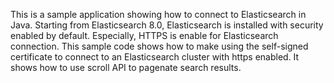 This is a sample application showing how to connect to Elasticsearch in Java. Starting from Elasticsearch 8.0, Elasticsearch is installed with security enabled by default. Especially, HTTPS is enable for Elasticsearch connection. This sample code shows how to make using the self-signed certificate to connect to an Elasticsearch cluster with https enabled. It shows how to use scroll API to pagenate search results.
